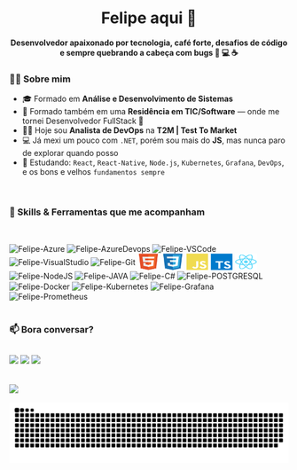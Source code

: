<h1 align="center">Felipe aqui 👋</h1>

<p align="center">  
  <b>Desenvolvedor apaixonado por tecnologia, café forte, desafios de código e sempre quebrando a cabeça com bugs 🐞 💻 ☕</b><br/>
</p>

### 👨‍💻 Sobre mim

- 🎓 Formado em **Análise e Desenvolvimento de Sistemas**
- 🚀 Formado também em uma **Residência em TIC/Software** — onde me tornei Desenvolvedor FullStack 💪
- 👨‍🔧 Hoje sou **Analista de DevOps** na <strong>T2M | Test To Market</strong>
- 💻 Já mexi um pouco com `.NET`, porém sou mais do **JS**, mas nunca paro de explorar quando posso
- 🔎 Estudando: `React`, `React-Native`, `Node.js`, `Kubernetes`, `Grafana`, `DevOps`, e os bons e velhos `fundamentos sempre`

<br/>

### 🚀 Skills & Ferramentas que me acompanham

##
 <div style="display: inline_block"><br>
  <img align="center" alt="Felipe-Azure" height="30" width="40" src="https://cdn.jsdelivr.net/gh/devicons/devicon@latest/icons/azure/azure-original.svg" />
  <img align="center" alt="Felipe-AzureDevops" height="30" width="40" src="https://cdn.jsdelivr.net/gh/devicons/devicon@latest/icons/azuredevops/azuredevops-original.svg" />
  <img align="center" alt="Felipe-VSCode" height="30" width="40" src="https://cdn.jsdelivr.net/gh/devicons/devicon/icons/vscode/vscode-original.svg" />
  <img align="center" alt="Felipe-VisualStudio" height="30" width="40" src="https://cdn.jsdelivr.net/gh/devicons/devicon/icons/visualstudio/visualstudio-plain.svg" />
  <img align="center" title="Git" alt="Felipe-Git" height="30" width="40" src="https://cdn.jsdelivr.net/gh/devicons/devicon/icons/git/git-original.svg" />
  <img align="center" alt="Felipe-HTML" height="30" width="40" src="https://raw.githubusercontent.com/devicons/devicon/master/icons/html5/html5-original.svg">
  <img align="center" alt="Felipe-CSS" height="30" width="40" src="https://raw.githubusercontent.com/devicons/devicon/master/icons/css3/css3-original.svg"> 
  <img align="center" alt="Felipe-Js" height="30" width="40" src="https://raw.githubusercontent.com/devicons/devicon/master/icons/javascript/javascript-plain.svg">
  <img align="center" alt="Felipe-Ts" height="30" width="40" src="https://raw.githubusercontent.com/devicons/devicon/master/icons/typescript/typescript-plain.svg">
  <img align="center" alt="Felipe-React" height="30" width="40" src="https://raw.githubusercontent.com/devicons/devicon/master/icons/react/react-original.svg">
  <img align="center" alt="Felipe-NodeJS" height="30" width="40" src="https://cdn.jsdelivr.net/gh/devicons/devicon/icons/nodejs/nodejs-original.svg" />
  <img align="center" alt="Felipe-JAVA" height="30" width="40" src="https://cdn.jsdelivr.net/gh/devicons/devicon/icons/java/java-original-wordmark.svg">
  <img align="center" alt="Felipe-C#" height="30" width="40" src="https://cdn.jsdelivr.net/gh/devicons/devicon/icons/csharp/csharp-original.svg">
  <img align="center" alt="Felipe-POSTGRESQL" height="30" width="40" src="https://cdn.jsdelivr.net/gh/devicons/devicon/icons/postgresql/postgresql-original.svg">
  <img align="center" alt="Felipe-Docker" height="30" width="40" src="https://cdn.jsdelivr.net/gh/devicons/devicon/icons/docker/docker-original.svg" />
  <img align="center" alt="Felipe-Kubernetes" height="30" width="40" src="https://cdn.jsdelivr.net/gh/devicons/devicon@latest/icons/kubernetes/kubernetes-original.svg" /> 
  <img align="center" alt="Felipe-Grafana" height="30" width="40" src="https://cdn.jsdelivr.net/gh/devicons/devicon@latest/icons/grafana/grafana-original.svg" />
  <img align="center" alt="Felipe-Prometheus" height="30" width="40" src="https://cdn.jsdelivr.net/gh/devicons/devicon@latest/icons/prometheus/prometheus-original.svg" />
</div>
  
<br/>

### 📫 Bora conversar?
     
 ##
 <div> 
  <a href="https://instagram.com/felipemenegueli_" target="_blank"><img src="https://img.shields.io/badge/-Instagram-%23E4405F?style=for-the-badge&logo=instagram&logoColor=white" target="_blank"></a>
  <a href = "mailto:felipemenegueli08@gmail.com"><img src="https://img.shields.io/badge/-Gmail-%23333?style=for-the-badge&logo=gmail&logoColor=white" target="_blank"></a>
  <a href="https://www.linkedin.com/in/felipefmenegueli" target="_blank"><img src="https://img.shields.io/badge/-LinkedIn-%230077B5?style=for-the-badge&logo=linkedin&logoColor=white" target="_blank"></a>  
</div>

<br/>

<br/>

<div>
  <img height="180em" src="https://github-readme-stats.vercel.app/api/top-langs/?username=felipemenegueli&layout=compact&langs_count=7&theme=highcontrast"/>
</div>


![snake gif](https://raw.githubusercontent.com/FELIPEMENEGUELI/FELIPEMENEGUELI/main/dist/github-contribution-grid-snake.svg)


